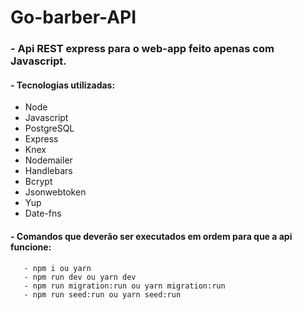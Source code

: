 # Go-barber-API

### - Api REST express para o web-app feito apenas com Javascript.

#### - Tecnologias utilizadas: 
 - Node
 - Javascript
 - PostgreSQL
 - Express
 - Knex
 - Nodemailer
 - Handlebars
 - Bcrypt
 - Jsonwebtoken
 - Yup
 - Date-fns
 
 #### - Comandos que deverão ser executados em ordem para que a api funcione:
 
       - npm i ou yarn
       - npm run dev ou yarn dev
       - npm run migration:run ou yarn migration:run
       - npm run seed:run ou yarn seed:run
 

